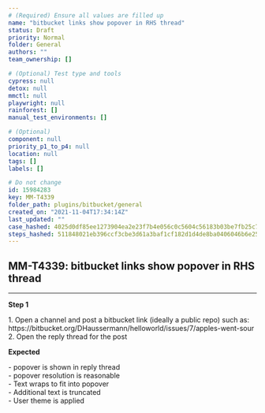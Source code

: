 ```yaml
---
# (Required) Ensure all values are filled up
name: "bitbucket links show popover in RHS thread"
status: Draft
priority: Normal
folder: General
authors: ""
team_ownership: []

# (Optional) Test type and tools
cypress: null
detox: null
mmctl: null
playwright: null
rainforest: []
manual_test_environments: []

# (Optional)
component: null
priority_p1_to_p4: null
location: null
tags: []
labels: []

# Do not change
id: 15984283
key: MM-T4339
folder_path: plugins/bitbucket/general
created_on: "2021-11-04T17:34:14Z"
last_updated: ""
case_hashed: 4025d0df85ee1273904ea2e23f7b4e056c0c5604c56183b03be7fb25c7d5a62326dd5eb5195f8eea44943f6840a0b6e0
steps_hashed: 511848021eb396ccf3cbe3d61a3baf1cf182d1d4de8ba0406046b6e2553509f9c8fb2d35be112c1f992ca3e7165fd46b
---
```


## MM-T4339: bitbucket links show popover in RHS thread

---

**Step 1**

1\. Open a channel and post a bitbucket link (ideally a public repo) such as: https\://bitbucket.org/DHaussermann/helloworld/issues/7/apples-went-sour\
2\. Open the reply thread for the post

**Expected**

\- popover is shown in reply thread\
\- popover resolution is reasonable\
\- Text wraps to fit into popover\
\- Additional text is truncated\
\- User theme is applied
